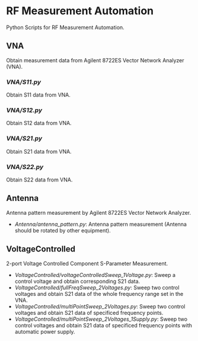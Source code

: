 # RF Measurement Automation
Python Scripts for RF Measurement Automation.

## VNA
Obtain measurement data from Agilent 8722ES Vector Network Analyzer (VNA).
### *VNA/S11.py*
Obtain S11 data from VNA.
### *VNA/S12.py*
Obtain S12 data from VNA.
### *VNA/S21.py*
Obtain S21 data from VNA.
### *VNA/S22.py*
Obtain S22 data from VNA.

## Antenna
Antenna pattern measurement by Agilent 8722ES Vector Network Analyzer.
- *Antenna/antenna_pattern.py*: Antenna pattern measurement (Antenna should be rotated by other equipment).

## VoltageControlled
2-port Voltage Controlled Component S-Parameter Measurement.
- *VoltageControlled/voltageControlledSweep_1Voltage.py*: Sweep a control voltage and obtain corresponding S21 data.
- *VoltageControlled/fullFreqSweep_2Voltages.py*: Sweep two control voltages and obtain S21 data of the whole frequency range set in the VNA.
- *VoltageControlled/multiPointSweep_2Voltages.py*: Sweep two control voltages and obtain S21 data of specificed frequency points.
- *VoltageControlled/multiPointSweep_2Voltages_1Supply.py*: Sweep two control voltages and obtain S21 data of specificed frequency points with automatic power supply.
